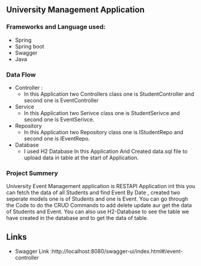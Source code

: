 
## University Management Application
### Frameworks and Language used:
* Spring
* Spring boot
* Swagger
* Java

### Data Flow
* Controller : 
  * In this Application two Controllers class one is StudentController and second one is EventController 
* Service
  * In this Application two Serivce class one is StudentSerivce and second one is EventSerivce.
* Repository
  * In this Application two Repository class one is IStudentRepo and second one is IEventRepo.
* Database
  * I used H2 Database In this Application And Created data.sql file to upload data in table at the start of Application.

### Project Summery

University Event Management application is RESTAPI Application int this you can fetch the data of all Students and find Event By Date , created two seperate models one is of Students and  one is Event. You can go through the Code to do the CRUD Commands to add delete update aur get the data of Students and Event. You can also use H2-Database to see the table we have created in the database and to get the data of table.

## Links

* Swagger Link :http://localhost:8080/swagger-ui/index.html#/event-controller
